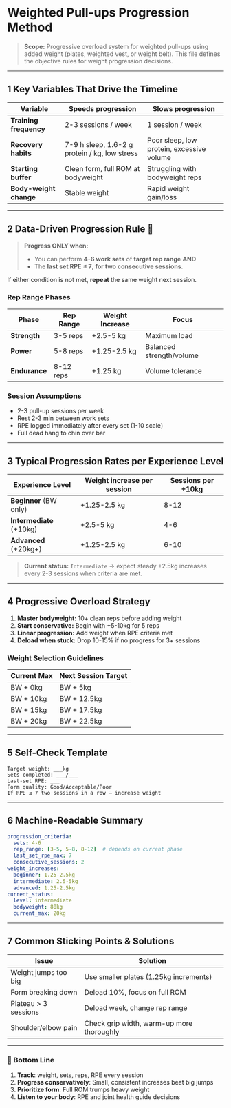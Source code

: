 # Weighted Pull-ups Progression Method

> **Scope:** Progressive overload system for weighted pull-ups using added weight (plates, weighted vest, or weight belt). This file defines the objective rules for weight progression decisions.

---

## 1 Key Variables That Drive the Timeline

| Variable               | Speeds progression                                 | Slows progression                          |
| ---------------------- | -------------------------------------------------- | ------------------------------------------ |
| **Training frequency** | 2-3 sessions / week                                | 1 session / week                           |
| **Recovery habits**    | 7-9 h sleep, 1.6-2 g protein / kg, low stress     | Poor sleep, low protein, excessive volume  |
| **Starting buffer**    | Clean form, full ROM at bodyweight                | Struggling with bodyweight reps           |
| **Body-weight change** | Stable weight                                      | Rapid weight gain/loss                     |

---

## 2 Data-Driven Progression Rule 📏

> **Progress ONLY when:**
>
> * You can perform **4-6 work sets** of **target rep range** **AND**
> * The **last set RPE ≤ 7**, **for two consecutive sessions**.

If either condition is not met, **repeat** the same weight next session.

### Rep Range Phases

| Phase          | Rep Range | Weight Increase | Focus                    |
| -------------- | --------- | --------------- | ------------------------ |
| **Strength**   | 3-5 reps  | +2.5-5 kg       | Maximum load             |
| **Power**      | 5-8 reps  | +1.25-2.5 kg    | Balanced strength/volume |
| **Endurance**  | 8-12 reps | +1.25 kg        | Volume tolerance         |

### Session Assumptions

* 2-3 pull-up sessions per week
* Rest 2-3 min between work sets
* RPE logged immediately after every set (1-10 scale)
* Full dead hang to chin over bar

---

## 3 Typical Progression Rates per Experience Level

| Experience Level        | Weight increase per session | Sessions per +10kg |
| ----------------------- | --------------------------- | ------------------ |
| **Beginner** (BW only)  | +1.25-2.5 kg               | 8-12               |
| **Intermediate** (+10kg) | +2.5-5 kg                  | 4-6                |
| **Advanced** (+20kg+)   | +1.25-2.5 kg               | 6-10               |

> **Current status:** `Intermediate` → expect steady +2.5kg increases every 2-3 sessions when criteria are met.

---

## 4 Progressive Overload Strategy

1. **Master bodyweight:** 10+ clean reps before adding weight
2. **Start conservative:** Begin with +5-10kg for 5 reps
3. **Linear progression:** Add weight when RPE criteria met
4. **Deload when stuck:** Drop 10-15% if no progress for 3+ sessions

### Weight Selection Guidelines

| Current Max | Next Session Target |
| ----------- | ------------------- |
| BW + 0kg    | BW + 5kg            |
| BW + 10kg   | BW + 12.5kg         |
| BW + 15kg   | BW + 17.5kg         |
| BW + 20kg   | BW + 22.5kg         |

---

## 5 Self-Check Template

```text
Target weight: ___kg
Sets completed: ___/___
Last-set RPE: ___
Form quality: Good/Acceptable/Poor
If RPE ≤ 7 two sessions in a row → increase weight
```

---

## 6 Machine-Readable Summary

```yaml
progression_criteria:
  sets: 4-6
  rep_range: [3-5, 5-8, 8-12]  # depends on current phase
  last_set_rpe_max: 7
  consecutive_sessions: 2
weight_increases:
  beginner: 1.25-2.5kg
  intermediate: 2.5-5kg  
  advanced: 1.25-2.5kg
current_status:
  level: intermediate
  bodyweight: 80kg
  current_max: 20kg
```

---

## 7 Common Sticking Points & Solutions

| Issue                    | Solution                                    |
| ------------------------ | ------------------------------------------- |
| Weight jumps too big     | Use smaller plates (1.25kg increments)     |
| Form breaking down       | Deload 10%, focus on full ROM              |
| Plateau > 3 sessions     | Deload week, change rep range              |
| Shoulder/elbow pain      | Check grip width, warm-up more thoroughly   |

---

### 📌 Bottom Line

1. **Track**: weight, sets, reps, RPE every session
2. **Progress conservatively**: Small, consistent increases beat big jumps
3. **Prioritize form**: Full ROM trumps heavy weight
4. **Listen to your body**: RPE and joint health guide decisions